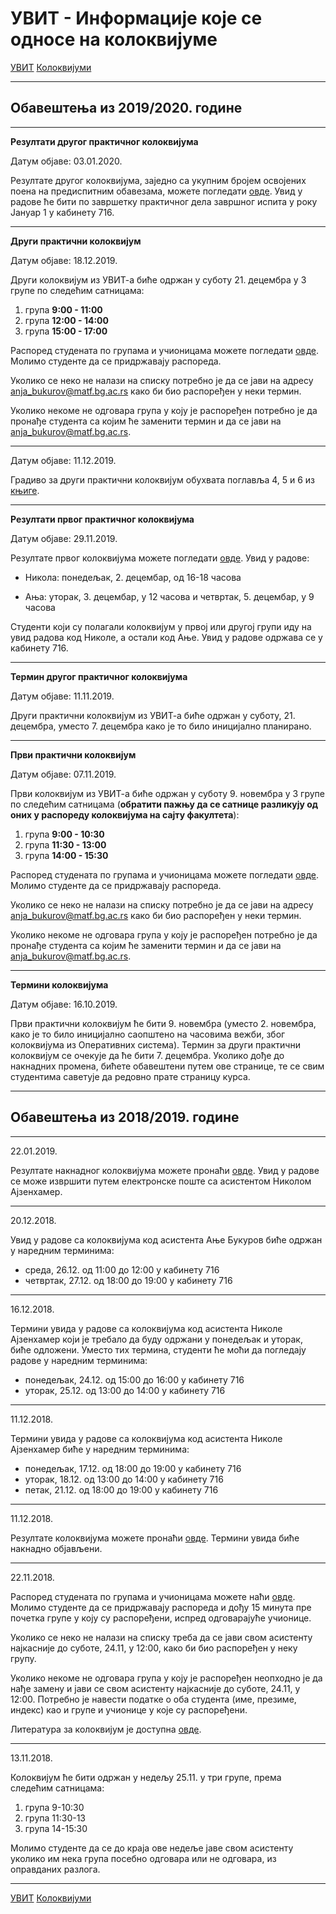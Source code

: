 # УВИТ - Информације које се односе на колоквијумe

[УВИТ](../../README.md) [Колоквијуми](../README.md)

-----

## Обавештења из 2019/2020. године

-----

**Резултати другог практичног колоквијума**

Датум објаве: 03.01.2020.

Резултате другог колоквијума, заједно са укупним бројем освојених поена на предиспитним обавезама, можете погледати [овде](2019_1_2_klk_rezultati.pdf). Увид у радове ће бити по завршетку практичног дела завршног испита у року Јануар 1 у кабинету 716.

-----

**Други практични колоквијум**

Датум објаве: 18.12.2019.

Други колоквијум из УВИТ-а биће одржан у суботу 21. децембра у 3 групе по следећим сатницама:

1. група **9:00 - 11:00**
2. група **12:00 - 14:00**
3. група **15:00 - 17:00**

Распоред студената по групама и учионицама можете погледати [овде](https://docs.google.com/spreadsheets/d/1QtfUNU88LxboU-qW4pO5QGQfur31LNUAB7D8DYdt6Xc/edit?usp=sharing). Молимо студенте да се придржавају распореда. 

Уколико се неко не налази на списку потребно је да се јави на адресу anja_bukurov@matf.bg.ac.rs како би био распоређен у неки термин. 

Уколико некоме не одговара група у коју је распоређен потребно је да пронађе студента са којим ће заменити термин и да се јави на anja_bukurov@matf.bg.ac.rs.

-----

Датум објаве: 11.12.2019.

Градиво за други практични колоквијум обухвата поглавља 4, 5 и 6 из [књиге](https://matfuvit.github.io/UVIT/vezbe/knjiga/).

-----

**Резултати првог практичног колоквијума**

Датум објаве: 29.11.2019.

Резултате првог колоквијума можете погледати [овде](2019_1_klk_rezultati.pdf). Увид у радове:

- Никола: понедељак, 2. децембар, од 16-18 часова

- Ања: уторак, 3. децембар, у 12 часова и четвртак, 5. децембар, у 9 часова

Студенти који су полагали колоквијум у првој или другој групи иду на увид радова код Николе, а остали код Ање. Увид у радове одржава се у кабинету 716.

-----

**Термин другог практичног колоквијума**

Датум објаве: 11.11.2019.

Други практични колоквијум из УВИТ-а биће одржан у суботу, 21. децембра, уместо 7. децембра како је то било иницијално планирано.

-----

**Први практични колоквијум**

Датум објаве: 07.11.2019.

Први колоквијум из УВИТ-а биће одржан у суботу 9. новембра у 3 групе по следећим сатницама (**обратити пажњу да се сатнице разликују од оних у распореду колоквијума на сајту факултета**):

1. група **9:00 - 10:30**
2. група **11:30 - 13:00**
3. група **14:00 - 15:30**

Распоред студената по групама и учионицама можете погледати [овде](https://docs.google.com/spreadsheets/d/1S8aG59MEaBFRHb9kGdgewORJ0jdgl1widq1RivpVRws/edit?usp=sharing). Молимо студенте да се придржавају распореда. 

Уколико се неко не налази на списку потребно је да се јави на адресу anja_bukurov@matf.bg.ac.rs како би био распоређен у неки термин. 

Уколико некоме не одговара група у коју је распоређен потребно је да пронађе студента са којим ће заменити термин и да се јави на anja_bukurov@matf.bg.ac.rs.

-----

**Термини колоквијума**

Датум објаве: 16.10.2019.

Први практични колоквијум ће бити 9. новембра (уместо 2. новембра, како је то било иницијално саопштено на часовима вежби, због колоквијума из Оперативних система). Термин за други практични колоквијум се очекује да ће бити 7. децембра. Уколико дође до накнадних промена, бићете обавештени путем ове странице, те се свим студентима саветује да редовно прате страницу курса.

-----

## Обавештења из 2018/2019. године

-----

22.01.2019.

Резултате накнадног колоквијума можете пронаћи [овде](naknadni_klk_rezultati.pdf). Увид у радове се може извршити путем електронске поште са асистентом Николом Ајзенхамер.

---

20.12.2018.

Увид у радове са колоквијума код асистента Ање Букуров биће одржан у наредним терминима:
- среда, 26.12. од 11:00 до 12:00 у кабинету 716
- четвртак, 27.12. од 18:00 до 19:00 у кабинету 716

---

16.12.2018.

Термини увида у радове са колоквијума код асистента Николе Ајзенхамер који је требало да буду одржани у понедељак и уторак, биће одложени. Уместо тих термина, студенти ће моћи да погледају радове у наредним терминима:
- понедељак, 24.12. од 15:00 до 16:00 у кабинету 716
- уторак, 25.12. од 13:00 до 14:00 у кабинету 716 

---

11.12.2018.

Термини увида у радове са колоквијума код асистента Николе Ајзенхамер биће у наредним терминима:
- понедељак, 17.12. од 18:00 до 19:00 у кабинету 716
- уторак, 18.12. од 13:00 до 14:00 у кабинету 716
- петак, 21.12. од 18:00 до 19:00 у кабинету 716

---

11.12.2018.

Резултате колоквијума можете пронаћи [овде](klk_rezultati.pdf). Термини увида биће накнадно објављени.

---

22.11.2018.

Распоред студената по групама и учионицама можете наћи [овде](klk_raspored_sedenja.pdf). Молимо студенте да се придржавају распореда и дођу 15 минута пре почетка групе у коју су распоређени, испред одговарајуће учионице.

Уколико се неко не налази на списку треба да се јави свом асистенту најкасније до суботе, 24.11, у 12:00, како би био распоређен у неку групу. 

Уколико некоме не одговара група у коју је распоређен неопходно је да нађе замену и јави се свом асистенту најкасније до суботе, 24.11, у 12:00. Потребно је навести податке о оба студента (име, презиме, индекс) као и групе и учионице у које су распоређени.

Литература за колоквијум је доступна [овде](Literatura.pdf).

---

13.11.2018.

Колоквијум ће бити одржан у недељу 25.11. у три групе, према следећим сатницама:
1. група 9-10:30
2. група 11:30-13
3. група 14-15:30

Молимо студенте да се до краја ове недеље јаве свом асистенту уколико им нека група посебно одговара или не одговара, из оправданих разлога.

---  

[УВИТ](../../README.md) [Колоквијуми](../README.md)